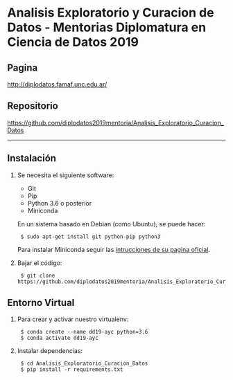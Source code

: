 Analisis Exploratorio y Curacion de Datos - Mentorias Diplomatura en Ciencia de Datos 2019
==========================================================================================

Pagina
------

http://diplodatos.famaf.unc.edu.ar/


Repositorio
-----------

https://github.com/diplodatos2019mentoria/Analisis_Exploratorio_Curacion_Datos

-------------------------------------------------------------------------------

Instalación
-----------

1. Se necesita el siguiente software:

    - Git
    - Pip
    - Python 3.6 o posterior
    - Miniconda

    En un sistema basado en Debian (como Ubuntu), se puede hacer:

        $ sudo apt-get install git python-pip python3

    Para instalar Miniconda seguir las [intrucciones de su pagina oficial](https://docs.conda.io/en/latest/miniconda.html#installing).

2. Bajar el código:

        $ git clone https://github.com/diplodatos2019mentoria/Analisis_Exploratorio_Curacion_Datos.git


Entorno Virtual
---------------

1. Para crear y activar nuestro virtualenv:

        $ conda create --name dd19-ayc python=3.6
        $ conda activate dd19-ayc

2. Instalar dependencias:

        $ cd Analisis_Exploratorio_Curacion_Datos
        $ pip install -r requirements.txt
